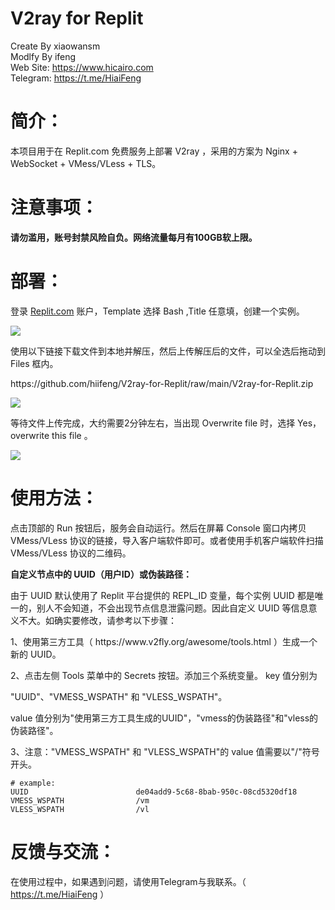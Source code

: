 # V2ray for Replit
Create By xiaowansm<br>
Modlfy By ifeng<br>
Web Site: https://www.hicairo.com <br>
Telegram: https://t.me/HiaiFeng <br>

# 简介：
本项目用于在 Replit.com 免费服务上部署 V2ray ，采用的方案为 Nginx + WebSocket + VMess/VLess + TLS。
# 注意事项：
<b>请勿滥用，账号封禁风险自负。网络流量每月有100GB软上限。</b>
# 部署：
<p>登录 <a href="https://replit.com">Replit.com</a> 账户，Template 选择 Bash ,Title 任意填，创建一个实例。</p>
<img src="https://www.hicairo.com/zb_users/upload/2022/12/202212221671676417413561.webp">
<p>使用以下链接下载文件到本地并解压，然后上传解压后的文件，可以全选后拖动到 Files 框内。</p>
<p>https://github.com/hiifeng/V2ray-for-Replit/raw/main/V2ray-for-Replit.zip</p>
<img src="https://hicairo.com/zb_users/upload/2023/02/202302131676266061661306.webp">
<p>等待文件上传完成，大约需要2分钟左右，当出现 Overwrite file 时，选择 Yes，overwrite this file 。</p>
<img src="https://hicairo.com/zb_users/upload/2022/12/202212291672276356316990.webp?">

# 使用方法：
<p>点击顶部的 Run 按钮后，服务会自动运行。然后在屏幕 Console 窗口内拷贝 VMess/VLess 协议的链接，导入客户端软件即可。或者使用手机客户端软件扫描 VMess/VLess 协议的二维码。</p>

<p><b>自定义节点中的 UUID（用户ID）或伪装路径：</b></p>
<p>由于 UUID 默认使用了 Replit 平台提供的 REPL_ID 变量，每个实例 UUID 都是唯一的，别人不会知道，不会出现节点信息泄露问题。因此自定义 UUID 等信息意义不大。如确实要修改，请参考以下步骤：</p>
<p>1、使用第三方工具（ https://www.v2fly.org/awesome/tools.html ）生成一个新的 UUID。</p>
<p>2、点击左侧 Tools 菜单中的 Secrets 按钮。添加三个系统变量。 key 值分别为</p>
"UUID"、"VMESS_WSPATH" 和 "VLESS_WSPATH"。</p>
value 值分别为"使用第三方工具生成的UUID"，"vmess的伪装路径"和"vless的伪装路径"。</p>
<p>3、注意："VMESS_WSPATH" 和 "VLESS_WSPATH"的 value 值需要以"/"符号开头。</p>
<pre class="notranslate"><code># example:
UUID                        de04add9-5c68-8bab-950c-08cd5320df18
VMESS_WSPATH                /vm
VLESS_WSPATH                /vl
</code></pre>

# 反馈与交流：
在使用过程中，如果遇到问题，请使用Telegram与我联系。（ https://t.me/HiaiFeng ）
